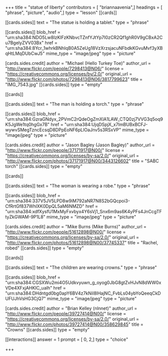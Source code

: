 +++
title = "statue of liberty"
contributors = [ "briannaavenia",]
headings = [ "phrase", "picture", "audio",]
type = "lesson"
[[cards]]

[[cards.sides]]
text = "The statue is holding a tablet."
type = "phrase"

[[cards.sides]]
blob_href = "urn:sha384:NDO5Lw8IzKIFzKNbvcTZnfYJtYp7I0zCR2Qf1ghR0V9gCBxA2Cu7BgelyZVV03Bx"
href = "urn:sha384:8Ycr_1whrkBNhIqB0A5ZeUg18VzXrzsjacuNFbdkKGvuMvf3yXBqHtLMqDUbCwJ5"
mime_type = "image/jpeg"
type = "picture"

[cards.sides.credit]
author = "Michael (Hello Turkey Toe)"
author_url = "http://www.flickr.com/people/7298413@N06/"
license = "https://creativecommons.org/licenses/by/2.0/"
original_url = "http://www.flickr.com/photos/7298413@N06/3817799623"
title = "IMG_7543.jpg"
[[cards.sides]]
type = "empty"

[[cards]]

[[cards.sides]]
text = "The man is holding a torch."
type = "phrase"

[[cards.sides]]
blob_href = "urn:sha384:GzraGNdyx_2PVmC2rQdeOgZmXlA1LAW_CTQ0zj7VVG3q5oq9K5JgWe1tq0hgGx7B"
href = "urn:sha384:UjqDSpjX_x7ImBUBxBCFJ-wywvSMegTzncEcsqD8DPpEoNF6pLlOaJnv5s3RSxVP"
mime_type = "image/jpeg"
type = "picture"

[cards.sides.credit]
author = "Jason Bagley (Jason Bagley)"
author_url = "http://www.flickr.com/people/37171917@N00/"
license = "https://creativecommons.org/licenses/by-sa/2.0/"
original_url = "http://www.flickr.com/photos/37171917@N00/3443126602"
title = "SABC torch"
[[cards.sides]]
type = "empty"

[[cards]]

[[cards.sides]]
text = "The woman is wearing a robe."
type = "phrase"

[[cards.sides]]
blob_href = "urn:sha384:337V5JV5LPD8w9iM792aNR7N8S2bGQcpoi3-CfRrtGf837WhlXK0DpQL5aM6NMZD"
href = "urn:sha384:xdfXysfU1MxMyFxvbyx4Y6sVj1_Snx6m9as6K4yPFs4JnCcgTFtyZkGWAM-9P1L8"
mime_type = "image/jpeg"
type = "picture"

[cards.sides.credit]
author = "Mike Burns (Mike Burns)"
author_url = "http://www.flickr.com/people/51612898@N00/"
license = "https://creativecommons.org/licenses/by-sa/2.0/"
original_url = "http://www.flickr.com/photos/51612898@N00/37745337"
title = "Rachel, robed"
[[cards.sides]]
type = "empty"

[[cards]]

[[cards.sides]]
text = "The children are wearing crowns."
type = "phrase"

[[cards.sides]]
blob_href = "urn:sha384:CGSXWu2mi4O5Udkvyuwn_g_oyog0JbG8gtZvHJvN8dWW0xVDe4XFxjAHKIC_ualh"
href = "urn:sha384:DHdntgd0bg0apY6BV4z7kNiI8lHajNC_FvbLs04ybYoQeeqCkDUFUJhVsHG3CjQ7"
mime_type = "image/jpeg"
type = "picture"

[cards.sides.credit]
author = "Brian Kelley (nlnnet)"
author_url = "http://www.flickr.com/people/39727414@N00/"
license = "https://creativecommons.org/licenses/by-sa/2.0/"
original_url = "http://www.flickr.com/photos/39727414@N00/358629845"
title = "Crowns"
[[cards.sides]]
type = "empty"

[[interactions]]
answer = 1
prompt = [ 0, 2,]
type = "choice"

+++
